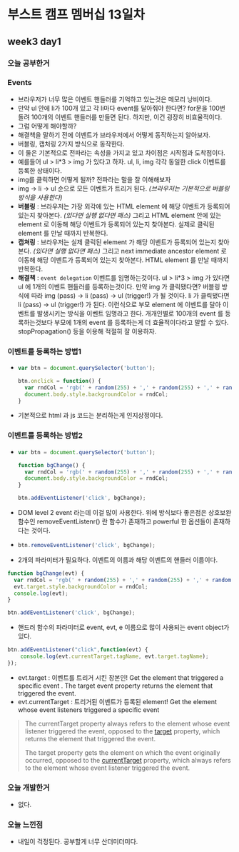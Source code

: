# 부스트 캠프 멤버십 13일차 

## week3 day1

### 오늘 공부한거 

### Events

- 브라우저가 너무 많은 이벤트 핸들러를 기억하고 있는것은 메모리 낭비이다.
- 만약 ul 안에 li가 100개 있고 각 li마다 event를 달아줘야 한다면? for문을 100번 돌려 100개의 이벤트 핸들러를 만들면 된다. 하지만, 이건 굉장히 비효율적이다.
- 그럼 어떻게 해야할까?
- 해결책을 말하기 전에 이벤트가 브라우저에서 어떻게 동작하는지 알아보자.
- 버블링, 캡처링 2가지 방식으로 동작한다.
- 이 둘은 기본적으로 전파라는 속성을 가지고 있고 차이점은 시작점과 도착점이다. 
- 예를들어 ul > li*3 > img 가 있다고 하자. ul, li, img 각각 동일한 click 이벤트를 등록한 상태이다.
- img를 클릭하면 어떻게 될까? 전파라는 말을 잘 이해해보자
- img -> li -> ul 순으로 모든 이벤트가 트리거 된다. *(브라우저는 기본적으로 버블링 방식을 사용한다)*
- **버블링** : 브라우저는 가장 외각에 있는 HTML element 에 해당 이벤트가 등록되어 있는지 찾아본다. *(있다면 실행 없다면 패스)* 그리고 HTML element 안에 있는 element 로 이동해 해당 이벤트가 등록되어 있는지 찾아본다. 실제로 클릭된 element 를 만날 때까지 반복한다.
- **캡쳐링** : 브라우저는 실제 클릭된 element 가 해당 이벤트가 등록되어 있는지 찾아본다. *(있다면 실행 없다면 패스)* 그리고 next immediate ancestor element 로 이동해 해당 이벤트가 등록되어 있는지 찾아본다. HTML element 를 만날 때까지 반복한다. 
- **해결책** : `event delegation` 이벤트를 임명하는것이다. ul > li*3 > img 가 있다면 ul 에 1개의 이벤트 핸들러를 등록하는것이다. 만약 img 가 클릭됐다면? 버블링 방식에 따라 img (pass) -> li (pass) -> ul (trigger!) 가 될 것이다. li 가 클릭됐다면 li (pass) -> ul (trigger!) 가 된다. 이런식으로 부모 element 에 이벤트를 달아 이벤트를 발생시키는 방식을 이벤트 임명라고 한다. 개개인별로 100개의 event 를 등록하는것보다 부모에 1개의 event 를 등록하는게 더 효율적이다라고 말할 수 있다. stopPropagation() 등을 이용해 적절히 잘 이용하자. 



### 이벤트를 등록하는 방법1

- ```javascript
  var btn = document.querySelector('button');
  
  btn.onclick = function() {
    var rndCol = 'rgb(' + random(255) + ',' + random(255) + ',' + random(255) + ')';
    document.body.style.backgroundColor = rndCol;
  }
  ```

- 기본적으로 html 과 js 코드는 분리하는게 인지상정이다.

### 이벤트를 등록하는 방법2

- ```javascript
  var btn = document.querySelector('button');
  
  function bgChange() {
    var rndCol = 'rgb(' + random(255) + ',' + random(255) + ',' + random(255) + ')';
    document.body.style.backgroundColor = rndCol;
  }   
  
  btn.addEventListener('click', bgChange);
  ```

- DOM level 2 event 라는데 이걸 많이 사용한다. 위에 방식보다 좋은점은 상호보완함수인 removeEventListenr() 란 함수가 존재하고 powerful 한 옵션들이 존재하다는 것이다.

- ```javascript
  btn.removeEventListener('click', bgChange);
  ```

- 2개의 파라미터가 필요하다. 이벤트의 이름과 해당 이벤트의 핸들러 이름이다.

```javascript
function bgChange(evt) {
  var rndCol = 'rgb(' + random(255) + ',' + random(255) + ',' + random(255) + ')';
  evt.target.style.backgroundColor = rndCol;
  console.log(evt);
}  

btn.addEventListener('click', bgChange);
```

- 핸드러 함수의 파라미터로 event, evt, e 이름으로 많이 사용되는 event object가 있다.

```javascript
btn.addEventListener("click",function(evt) {
    console.log(evt.currentTarget.tagName, evt.target.tagName);
});
```

- evt.target : 이벤트를 트리거 시킨 장본인! Get the element that triggered a specific event . The target event property returns the element that triggered the event.
- evt.currentTarget : 트리거된 이벤트가 등록된 element! Get the element whose event listeners triggered a specific event

> The currentTarget property always refers to the element whose event listener triggered the event, opposed to the [target](https://www.w3schools.com/jsref/event_target.asp) property, which returns the element that triggered the event.
>
> The target property gets the element on which the event originally occurred, opposed to the [currentTarget](https://www.w3schools.com/jsref/event_currenttarget.asp) property, which always refers to the element whose event listener triggered the event.

### 오늘 개발한거 

- 없다.

### 오늘 느낀점 

- 내일이 걱정된다. 공부할게 너무 산더미더미다.

